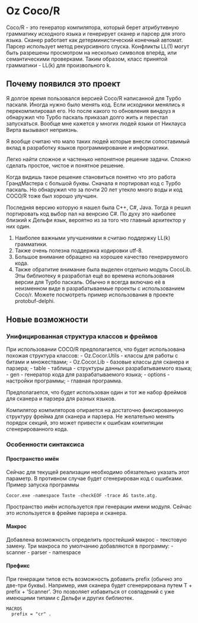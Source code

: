 Oz Coco/R
========

Coco/R - это генератор компилятора, который берет атрибутивную грамматику
исходного языка и генерирует сканер и парсер для этого языка. 
Сканер работает как детерминистический конечный автомат. 
Парсер использует метод рекурсивного  спуска. 
Конфликты LL(1) могут быть разрешены  просмотром на несколько символов вперёд,
или семантическими проверками. 
Таким образом, класс принятой грамматики - LL(k) для произвольного k.

Почему появился это проект
--------------------------
Я долгое время пользовался версией Coco/R написанной для Турбо паскаля.
Иногда нужно было менять код.
Если исходники менялись я перекомпилировал его.
Но после какого то обновления виндоуз я обнаружил 
что Турбо паскаль приказал долго жить и перестал запускаться.
Вообще мне кажется у многих людей языки от Никлауса Вирта вызывают неприязнь. 

Я вообще считаю что мало таких людей которые внесли сопоставимый вклад в разработку языков программирование и информатики.

Легко найти сложное и частенько непонятное решение задачи. 
Сложно сделать простое, чистое и понятное решение.

Когда видишь такое решение становиться понятно что это работа ГрандМастера с большой буквы.
Сначала я портировал код с Турбо паскаль. Но обнаружил что за почти 20 лет 
утекло много воды и код COCO/R тоже был хорошо улучшен.

Последняя версию которую я нашел была C++, C#, Java.
Тогда я решил портировать код выбор пал на венрсию C#.
По духу это наиболее близкий к Дельфи язык, 
вероятно из за того что главный архитектор у них один.

1. Наиболее важными улучшениями я считаю поддержку LL(k) грамматики.
2. Также очень полезна поддержка кодировки utf-8.
3. Большое внимание обращено на хорошее качество генерируемого кода.
4. Также обратитие внимание была выделен отдельно модуль CocoLib.
Эты библиотеку я разработал ещё во времена использования версии для Турбо паскаль.
Обычно я всегда включаю её в неизменном виде в разрабатываемые проекты 
с использованием Coco/r.
Можете посмотреть пример использования в проекте protobuf-delphi.
 
Новые возможности 
-----------------
<h3>Унифицированная структура классов и фреймов</h3>
При использовании COCO/R предполагается, что будет использована похожая структура классов:
 - Oz.Cocor.Utils - классы для работы с битами и множествами;
 - Oz.Cocor.Lib - базовые классы для сканера и парзера;
 - table - таблица - структуры данных разрабатываемого языка;
 - gen - генератор кода для разрабатываемого языка;
 - options - настройки программы;
 - главная программа.

Предполагается, что будет использован один и тот же набор фреймов для сканера и парзера для разных языков.

Компилятор компиляторов опирается на достаточно фиксированную структуру фрейма для сканера и парзера.
Не желательно менять порядок секций, это может привести к ошибкам компиляции сгенерированного кода.

<h3>Особенности синтаксиса</h3>

<h4>Пространство имён</h4>

Сейчас для текущей реализации необходимо обязательно указать этот параметр.
В противном случае будет сгенерирован код с ошибками.
Пример запуска программы
```
Cocor.exe -namespace Taste -checkEOF -trace AG taste.atg.
```

Пространство имён используется при генерации имени модуля.
Сейчас это используется в фрейме парзера и сканера.   
   
<h4>Макрос</h4>
Добавлена возможность определить простейший макрос - текстовую замену.
Три макроса по умолчанию добавляются в программу:
 - scanner
 - parser
 - namespace

<h4>Префикс</h4>
При генерации типов есть возможность добавить prefix (обычно это две-три буквы).
Например, имя сканера будет сгенерирована путем T + prefix + 'Scanner'.
Это позволяет избавиться от совпадений с уже имеющими типами с Дельфи и других библиотек. 

```
MACROS
  prefix = "cr" .
```

